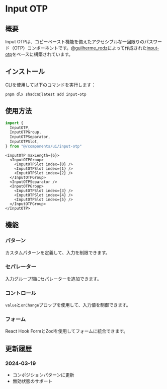# Input OTP

## 概要

Input OTPは、コピーペースト機能を備えたアクセシブルな一回限りのパスワード（OTP）コンポーネントです。[@guilherme_rodz](https://twitter.com/guilherme_rodz)によって作成された[input-otp](https://github.com/guilhermerodz/input-otp)をベースに構築されています。

## インストール

CLIを使用して以下のコマンドを実行します：

```
pnpm dlx shadcn@latest add input-otp
```

## 使用方法

```typescript
import {
  InputOTP,
  InputOTPGroup,
  InputOTPSeparator,
  InputOTPSlot,
} from "@/components/ui/input-otp"
```

```tsx
<InputOTP maxLength={6}>
  <InputOTPGroup>
    <InputOTPSlot index={0} />
    <InputOTPSlot index={1} />
    <InputOTPSlot index={2} />
  </InputOTPGroup>
  <InputOTPSeparator />
  <InputOTPGroup>
    <InputOTPSlot index={3} />
    <InputOTPSlot index={4} />
    <InputOTPSlot index={5} />
  </InputOTPGroup>
</InputOTP>
```

## 機能

### パターン
カスタムパターンを定義して、入力を制限できます。

### セパレーター
入力グループ間にセパレーターを追加できます。

### コントロール
`value`と`onChange`プロップを使用して、入力値を制御できます。

### フォーム
React Hook FormとZodを使用してフォームに統合できます。

## 更新履歴

### 2024-03-19
- コンポジションパターンに更新
- 無効状態のサポート
